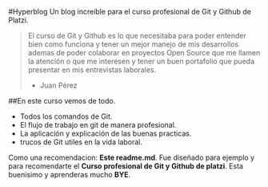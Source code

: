 #Hyperblog
Un blog increible para el curso profesional de Git y Github de Platzi.
> El curso de Git y Github es lo que necesitaba para poder entender bien como funciona y tener un mejor manejo de mis desarrollos ademas de poder colaborar en proyectos Open Source que me llamen la atención o que me interesen y tener un buen portafolio que pueda presentar en mis entrevistas laborales.
> - Juan Pérez

##En este curso vemos de todo.
* Todos los comandos de Git.
* El flujo de trabajo en git de manera profesional.
* La aplicación y explicación de las buenas practicas.
* trucos de Git utiles en la vida laboral.

Como una recomendacion: **Este readme.md**. Fue diseñado para ejemplo y para recomendarte el **Curso profesional de Git y Github de platzi**. Esta buenisimo y aprenderas mucho **BYE**.